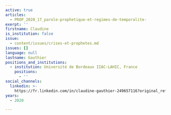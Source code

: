 ```yaml
---
active: true
articles:
  - PROP_2020_17_parole-prophetique-et-regimes-de-temporalite-
exerpt: ''
firstname: Claudine
is_institution: false
issue:
  - content/issues/crises-et-prophetes.md
issues: []
language: null
lastname: Gauthier
positions_and_institutions:
  - institution: Université de Bordeaux IIAC-LAHIC, France
    positions:
      - ''
social_channels:
  linkedin: >-
    https://fr.linkedin.com/in/claudine-gauthier-249657116?original_referer=https%3A%2F%2Fwww.google.com%2F
years:
  - 2020

---
```

